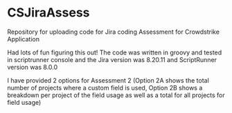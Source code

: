 # CSJiraAssess
Repository for uploading code for Jira coding Assessment for Crowdstrike Application

Had lots of fun figuring this out! The code was written in groovy and tested in scriptrunner console and the Jira version was 8.20.11 and ScriptRunner version was 8.0.0

I have provided 2 options for Assessment 2 (Option 2A shows the total number of projects where a custom field is used, Option 2B shows a breakdown per project of the field usage as well as a total for all projects for field usage)
